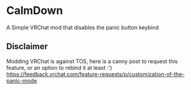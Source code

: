 # CalmDown
A Simple VRChat mod that disables the panic button keybind

## Disclaimer

Modding VRChat is against TOS, here is a canny post to request this feature, or an option to rebind it at least :')
https://feedback.vrchat.com/feature-requests/p/customization-of-the-panic-mode


